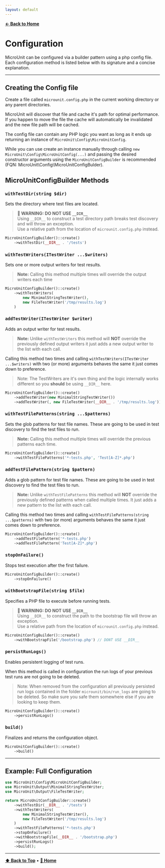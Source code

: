 ```yaml
---
layout: default
---
```


**[← Back to Home](index.md)**

# Configuration

MicroUnit can be configured via a builder pattern using a php config file.
Each configuration method is listed below with its signature and a concise explanation.

---

## Creating the Config file

Create a file called `microunit.config.php` in the current working directory or any parent directories.

MicroUnit will discover that file and cache it's path for optimal performance. If you happen to move the file the cache will automatically be invalidated and the new file path will be cached.

The config file can contain any PHP logic you want as long as it ends up returning an instance of `MicroUnit\Config\MicroUnitConfig`.

While you can use create an instance manually through calling
`new MicroUnit\Config\MicroUnitConfig(...)` and passing the desired constructor arguments using the `MicroUnitConfigBuilder` is recommended (FQN: MicroUnit\Config\MicroUnitConfigBulder).

## MicroUnitConfigBuilder Methods

### `withTestDir(string $dir)`

Sets the directory where test files are located.

> **🚨 WARNING: DO NOT USE `__DIR__`**  
> Using `__DIR__` to construct a test directory path breaks test discovery and will throw an exception.  
> Use a relative path from the location of `microunit.config.php` instead.

```php
MicroUnitConfigBuilder()::create()
    ->withTestDir(__DIR__ . '/tests')
```

### `withTestWriters(ITestWriter ...$writers)`

Sets one or more output writers for test results.

> **Note:** Calling this method multiple times will override the output writers each time

```php
MicroUnitConfigBuilder()::create()
    ->withTestWriters(
        new MinimalStringTestWriter(),
        new FileTestWriter('/tmp/results.log')
    )
```

### `addTestWriter(ITestWriter $writer)`

Adds an output writer for test results.

> **Note:** Unlike `withTestWriters` this method will **NOT** override the previously defined output writers it just adds a new output writer to the list with each call.

Calling this method two times and calling `withTestWriters(ITestWriter ...$writers)` with two (or more) arguments behaves the same it just comes down to preference.

> Note: The TestWriters are it's own thing and the logic internally works different so you **should** be using `__DIR__` here.

```php
MicroUnitConfigBuilder()::create()
    ->addTestWriter(new MinimalStringTestWriter())
    ->addTestWriter(, new FileTestWriter(__DIR__ . '/tmp/results.log'))
```

### `withTestFilePatterns(string ...$patterns)`

Sets the glob patterns for test file names. These are going to be used in test discovery to find the test files to run.

> **Note:** Calling this method multiple times will override the previous patterns each time.

```php
MicroUnitConfigBuilder()::create()
    ->withTestFilePatterns('*-tests.php', 'Test[A-Z]*.php')
```

### `addTestFilePattern(string $pattern)`

Adds a glob pattern for test file names. These are going to be used in test discovery to find the test files to run.

> **Note:** Unlike `withTestFilePatterns` this method will **NOT** override the previously defined patterns when called multiple times. It just adds a new pattern to the list with each call.

Calling this method two times and calling `withTestFilePatterns(string ...$patterns)` with two (or more) arguments behaves the same it just comes down to preference.

```php
MicroUnitConfigBuilder()::create()
    ->addTestFilePattern('*-tests.php')
    ->addTestFilePattern('Test[A-Z]*.php')
```

### `stopOnFailure()`

Stops test execution after the first failure.

```php
MicroUnitConfigBuilder()::create()
    ->stopOnFailure()
```

### `withBootstrapFile(string $file)`

Specifies a PHP file to execute before running tests.

> **🚨 WARNING: DO NOT USE `__DIR__`**  
> Using `__DIR__` to construct the path to the bootstrap file will throw an exception.  
> Use a relative path from the location of `microunit.config.php` instead.

```php
MicroUnitConfigBuilder()::create()
    ->withBootstrapFile('/bootstrap.php') // DONT USE __DIR__
```

### `persistRunLogs()`

Enables persistent logging of test runs.

When this method is called in configuration the run logs of your previous test runs are not going to be deleted.

> Note: When removed from the configuration all previously persisted run logs contained in the folder `microunit/bin/run_logs` are going to be deleted. So make sure you safe them somewhere else if you are looking to keep them.

```php
MicroUnitConfigBuilder()::create()
    ->persistRunLogs()
```

### `build()`

Finalizes and returns the configuration object.

```php
MicroUnitConfigBuilder()::create()
    ->build()
```

---

## Example: Full Configuration

```php
use MicroUnit\Config\MicroUnitConfigBuilder;
use MicroUnit\Output\MinimalStringTestWriter;
use MicroUnit\Output\FileTestWriter;

return MicroUnitConfigBuilder::create()
    ->withTestDir(__DIR__ . '/tests')
    ->withTestWriters(
        new MinimalStringTestWriter(),
        new FileTestWriter('/tmp/results.log')
    )
    ->withTestFilePatterns('*-tests.php')
    ->stopOnFailure()
    ->withBootstrapFile(__DIR__ . '/bootstrap.php')
    ->persistRunLogs()
    ->build();
```

---

**[⬆ Back to Top](#configuration)** • **[📘 Home](index.md)**
